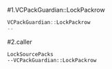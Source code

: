 #1.VCPackGuardian::LockPackrow

```cpp
VCPackGuardian::LockPackrow
--
```

#2.caller

```
LockSourcePacks
--VCPackGuardian::LockPackrow
```